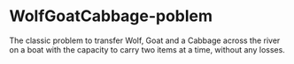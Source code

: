 # WolfGoatCabbage-poblem
The classic problem to transfer Wolf, Goat and a Cabbage across the river on a boat with the capacity to carry two items at a time, without any losses.
